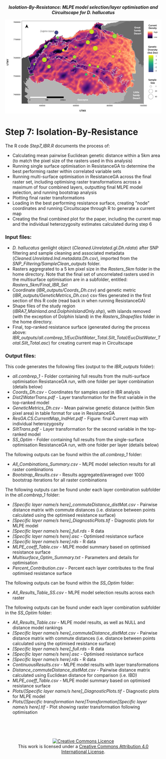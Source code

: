<p align="center">
<b><i>Isolation-By-Resistance: MLPE model selection/layer optimisation and Circuitscape for D. hallucatus</i></b>
</p>
<div align="center">
    <img src="IBR_outputs/Paper_Figure5.jpg" width="700px"</img> 
</div>


# Step 7: Isolation-By-Resistance 

The R code *Step7_IBR.R* documents the process of:
* Calculating mean pairwise Euclidean genetic distance within a 5km area (to match the pixel size of the rasters used in this analysis)
* Running single surface optimisation in ResistanceGA to determine the best performing raster within correlated variable sets
* Running multi-surface optimisation in ResistanceGA across the final raster set, including optimising raster transformations across a maximum of four combined layers, outputting final MLPE model selection, and running bootstrap analysis
* Plotting final raster transformations
* Loading in the best performing resistance surface, creating "node" coordinates and running Circuitscape through R to generate a current map
* Creating the final combined plot for the paper, including the current map and the individual heterozygosity estimates calculated during step 6


### Input files:
* *D. hallucatus* genlight object (*Cleaned.Unrelated.gl.Dh.rdata*) after SNP filtering and sample cleaning and associated metadata (*Cleaned.Unrelated.Ind.metadata.Dh.csv*), imported from the *SNP_Filtering/SampleClean_outputs* folder.
* Rasters aggregrated to a 5 km pixel size in the *Rasters_5km* folder in the home directory. Note that the final set of uncorrelated rasters used in the multisurface optimisation are in a subfolder, entitled: *Rasters_5km/Final_IBR_Set*
* Coordinate (*IBR_outputs/Coords_Dh.csv*) and genetic metric (*IBR_outputs/GeneticMetrics_Dh.csv*) csv files generated in the first section of this R code (read back in when running ResistanceGA)
* Shape files of the study region (*IBRA7_Mainland.and.DolphinIslandOnly.shp*), with islands removed (with the exception of Dolphin Island) in the *Rasters_Shapefiles* folder in the home directory.
* Final, top-ranked resistance surface (generated during the process above: *IBR_outputs/all.combrep_1/EucDistWater_Total.Silt_Total/EucDistWater_Total.Silt_Total.asc*) for creating current map in Circuitscape

### Output files:
This code generates the following files (output to the *IBR_outputs* folder):
* *all.combrep_1* - Folder containing full results from the multi-surface optimisation ResistanceGA run, with one folder per layer combination (details below)
* *Coords_Dh.csv* - Coordinates for samples used in IBR analysis
* *Dist2WaterTrans.pdf* - Layer transformation for the first variable in the top-ranked model 
* *GeneticMetrics_Dh.csv* - Mean pairwise genetic distance (within 5km pixel area) in table format for use in ResistanceGA
* *ResGA.CS.CurrentMap_IndHet.pdf* - Figure: final Current map with individual heterozygosity
* *SiltTrans.pdf* - Layer transformation for the second variable in the top-ranked model 
* *SS_Optim* - Folder containing full results from the single-surface optimisation ResistanceGA run, with one folder per layer (details below)

The following outputs can be found within the *all.combrep_1* folder:
* *All_Combinations_Summary.csv* - MLPE model selection results for all raster combinations
* *Bootstrap_Results.csv* - Results aggregated/averaged over 1000 bootstrap iterations for all raster combinations
 
The following outputs can be found under each layer combination subfolder in the *all.combrep_1* folder:
* *[Specific layer name/s here]_commuteDistance_distMat.csv* - Pairwise distance matrix with commute distances (i.e. distance between points calculated using the optimised resistance surface)
* *[Specific layer name/s here]_DiagnosticPlots.tif* - Diagnostic plots for MLPE model
* *[Specific layer name/s here]_full.rds* - R data
* *[Specific layer name/s here].asc* - Optimised resistance surface
* *[Specific layer name/s here].rds* - R data
* *MLPE_coeff_Table.csv* - MLPE model summary based on optimised resistance surface
* *Multisurface_Optim_Summary.txt* - Parameters and details for optimisation
* *Percent_Contribution.csv* - Percent each layer contributes to the final optimised resistance surface

The following outputs can be found within the *SS_Optim* folder:
* *All_Results_Table_SS.csv* - MLPE model selection results across each raster

The following outputs can be found under each layer combination subfolder in the *SS_Optim* folder:
* *All_Results_Table.csv* - MLPE model results, as well as NULL and distance model rankings
* *[Specific layer name/s here]_commuteDistance_distMat.csv* - Pairwise distance matrix with commute distances (i.e. distance between points calculated using the optimised resistance surface)
* *[Specific layer name/s here]_full.rds* - R data
* *[Specific layer name/s here].asc* - Optimised resistance surface
* *[Specific layer name/s here].rds* - R data
* *ContinuousResults.csv* - MLPE model results with layer transformations
* *Distance_commuteDistance_distMat.csv* - Pairwise distance matrix calculated using Euclidean distance for comparison (i.e. IBD)
* *MLPE_coeff_Table.csv* - MLPE model summary based on optimised resistance surface
* *Plots/[Specific layer name/s here]_DiagnosticPlots.tif* - Diagnostic plots for MLPE model
* *Plots/[Specific transformation here]_Transformation_[Specific layer name/s here].tif* - Plot showing raster transformation following optimisation


&nbsp;

&nbsp;

<div align="center">
<a rel="license" href="http://creativecommons.org/licenses/by/4.0/"><img alt="Creative Commons Licence" style="border-width:0" src="https://i.creativecommons.org/l/by/4.0/88x31.png" /></a><br />This work is licensed under a <a rel="license" href="http://creativecommons.org/licenses/by/4.0/">Creative Commons Attribution 4.0 International License</a>.
</div>

